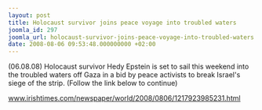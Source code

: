 ```yaml
---
layout: post
title: Holocaust survivor joins peace voyage into troubled waters
joomla_id: 297
joomla_url: holocaust-survivor-joins-peace-voyage-into-troubled-waters
date: 2008-08-06 09:53:48.000000000 +02:00
---
```

(06.08.08) Holocaust survivor Hedy Epstein is set to sail this weekend into the troubled waters off Gaza in a bid by peace activists to break Israel's siege of the strip. (Follow the link below to continue)<p><a href="www.irishtimes.com/newspaper/world/2008/0806/1217923985231.html">www.irishtimes.com/newspaper/world/2008/0806/1217923985231.html</a></p>

